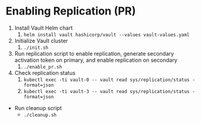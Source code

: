 # Enabling Replication (PR) 

1. Install Vault Helm chart
   1. `helm install vault hashicorp/vault --values vault-values.yaml`
2. Initialize Vault cluster
   1. `./init.sh`
3. Run replication script to enable replication, generate secondary activation token on primary, and enable replication on secondary
   1. `./enable_pr.sh`
4. Check replication status
   1. `kubectl exec -ti vault-0 -- vault read sys/replication/status -format=json`
   2. `kubectl exec -ti vault-3 -- vault read sys/replication/status -format=json`

* Run cleanup script
  * `./cleanup.sh`
